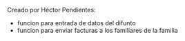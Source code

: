 Creado por Héctor 
Pendientes: 
- funcion para entrada de datos del difunto
- funcion para enviar facturas a los familiares de la familia

